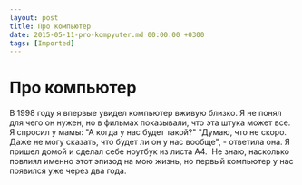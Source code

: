 ```yaml
---
layout: post
title: Про компьютер
date: 2015-05-11-pro-kompyuter.md 00:00:00 +0300
tags: [Imported]
---
```

# Про компьютер 

В 1998 году я впервые увидел компьютер вживую близко. Я не понял для чего он нужен, но в фильмах показывали, что эта штука может все. Я спросил у мамы: "А когда у нас будет такой?" "Думаю, что не скоро. Даже не могу сказать, что будет ли он у нас вообще", - ответила она. Я пришел домой и сделал себе ноутбук из листа А4\.  Не знаю, насколько повлиял именно этот эпизод на мою жизнь, но первый компьютер у нас появился уже через два года.